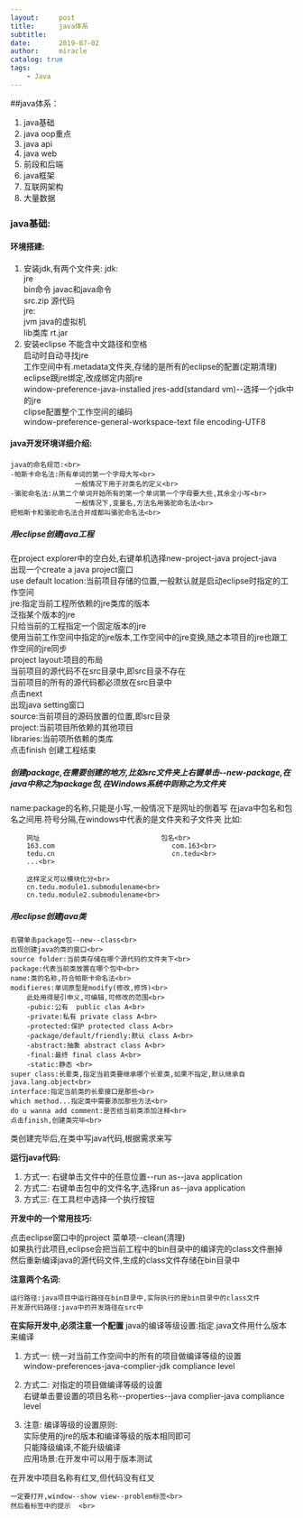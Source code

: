 ```yaml
---
layout:     post
title:      java体系
subtitle:   
date:       2019-07-02
author:     miracle
catalog: true
tags:
    - Java
---
```

##java体系：

1. java基础
2. java oop重点
3. java api
4. java web
5. 前段和后端
6. java框架
7. 互联网架构
8. 大量数据

### java基础:
#### 环境搭建:

1. 安装jdk,有两个文件夹: 
jdk:<br>
	jre<br>
	bin命令  javac和java命令<br>
	src.zip	源代码<br>
jre:<br>
	jvm java的虚拟机<br>
	lib类库	rt.jar<br>
2. 安装eclipse
	不能含中文路径和空格<br>
	启动时自动寻找jre<br>
	工作空间中有.metadata文件夹,存储的是所有的eclipse的配置(定期清理)<br>
	eclipse跟jre绑定,改成绑定内部jre<br>
		window-preference-java-installed jres-add(standard vm)--选择一个jdk中的jre<br>
	clipse配置整个工作空间的编码<br>
		window-preference-general-workspace-text file encoding-UTF8<br>
				
#### java开发环境详细介绍:

	java的命名规范:<br>
	-帕斯卡命名法:所有单词的第一个字母大写<br>
					一般情况下用于对类名的定义<br>
	-骆驼命名法:从第二个单词开始所有的第一个单词第一个字母要大些,其余全小写<br>
					一般情况下,变量名,方法名用骆驼命名法<br>
	把帕斯卡和骆驼命名法合并成都叫骆驼命名法<br>
	
##### 用eclipse创建java工程

在project explorer中的空白处,右键单机选择new-project-java project-java<br>
出现一个create a java project窗口<br>
use default location:当前项目存储的位置,一般默认就是启动eclipse时指定的工作空间<br>
jre:指定当前工程所依赖的jre类库的版本<br>
泛指某个版本的jre<br>
只给当前的工程指定一个固定版本的jre<br>
使用当前工作空间中指定的jre版本,工作空间中的jre变换,随之本项目的jre也跟工作空间的jre同步<br>
project layout:项目的布局<br>
	当前项目的源代码不在src目录中,即src目录不存在<br>
	当前项目的所有的源代码都必须放在src目录中<br>
点击next<br>
出现java setting窗口<br>
source:当前项目的源码放置的位置,即src目录<br>
project:当前项目所依赖的其他项目<br>
libraries:当前项所依赖的类库<br>
点击finish 创建工程结束<br>
				
##### 创建package,在需要创建的地方,比如src文件夹上右键单击--new-package,在java中称之为package包,在Windows系统中则称之为文件夹
name:package的名称,只能是小写,一般情况下是网址的倒着写
在java中包名和包名之间用.符号分隔,在windows中代表的是文件夹和子文件夹
比如:
	
		网址								包名<br>
		163.com                         	com.163<br>
		tedu.cn								cn.tedu<br>
		...<br>
		
		这样定义可以模块化分<br>
		cn.tedu.module1.submodulename<br>
		cn.tedu.module2.submodulename<br>
				
##### 用eclipse创建java类

	右键单击package包--new--class<br>
	出现创建java的类的窗口<br>
	source folder:当前类存储在哪个源代码的文件夹下<br>
	package:代表当前类放置在哪个包中<br>
	name:类的名称,符合帕斯卡命名法<br>
	modifieres:单词原型是modify(修改,修饰)<br>
		此处用得是引申义,可编辑,可修改的范围<br>
		-pubic:公有  public clas A<br>
		-private:私有 private class A<br>
		-protected:保护 protected class A<br>
		-package/default/friendly:默认 class A<br>
		-abstract:抽象 abstract class A<br>
		-final:最终 final class A<br>
		-static:静态 <br>
	super class:长辈类,指定当前类要继承哪个长辈类,如果不指定,默认继承自java.lang.object<br>
	interface:指定当前类的长辈接口是那些<br>
	which method...指定类中需要添加那些方法<br>
	do u wanna add comment:是否给当前类添加注释<br>
	点击finish,创建类完毕<br>	

类创建完毕后,在类中写java代码,根据需求来写<br>



**运行java代码:**

1. 方式一:
	右键单击文件中的任意位置--run as--java application
2. 方式二:
	右键单击包中的文件名字,选择run as--java application
3. 方式三:
	在工具栏中选择一个执行按钮
		
**开发中的一个常用技巧:**

点击eclipse窗口中的project 菜单项--clean(清理)<br>
如果执行此项目,eclipse会把当前工程中的bin目录中的编译完的class文件删掉<br>
然后重新编译java的源代码文件,生成的class文件存储在bin目录中<br>
			
**注意两个名词:**

	运行路径:java项目中运行路径在bin目录中,实际执行的是bin目录中的class文件
	开发源代码路径:java中的开发路径在src中
	
**在实际开发中,必须注意一个配置**
java的编译等级设置:指定.java文件用什么版本来编译

1. 方式一:
		统一对当前工作空间中的所有的项目做编译等级的设置<br>
		window-preferences-java-complier-jdk compliance level<br>
	
	
2. 方式二:
		对指定的项目做编译等级的设置<br>
		右键单击要设置的项目名称--properties--java complier-java compliance level<br>
		
3. 注意:
		编译等级的设置原则:<br>
			实际使用的jre的版本和编译等级的版本相同即可<br>
			只能降级编译,不能升级编译<br>
			应用场景:在开发中可以用于版本测试<br>

在开发中项目名称有红叉,但代码没有红叉<br>

	一定要打开,window--show view--problem标签<br>
	然后看标签中的提示  <br>        
